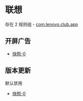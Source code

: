 # 联想

存在 2 规则组 - [com.lenovo.club.app](/src/apps/com.lenovo.club.app.ts)

## 开屏广告

- [快照-0](https://i.gkd.li/import/12829678)

## 版本更新

默认禁用

- [快照-0](https://i.gkd.li/import/13498778)
